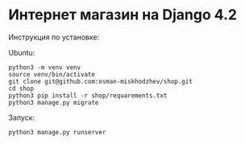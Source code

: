 # Интернет магазин на Django 4.2


Инструкция по установке:

Ubuntu:

    python3 -m venv venv
    source venv/bin/activate
    git clone git@github.com:osman-miskhodzhev/shop.git
    cd shop
    python3 pip install -r shop/requarements.txt
    python3 manage.py migrate


Запуск:

    python3 manage.py runserver
